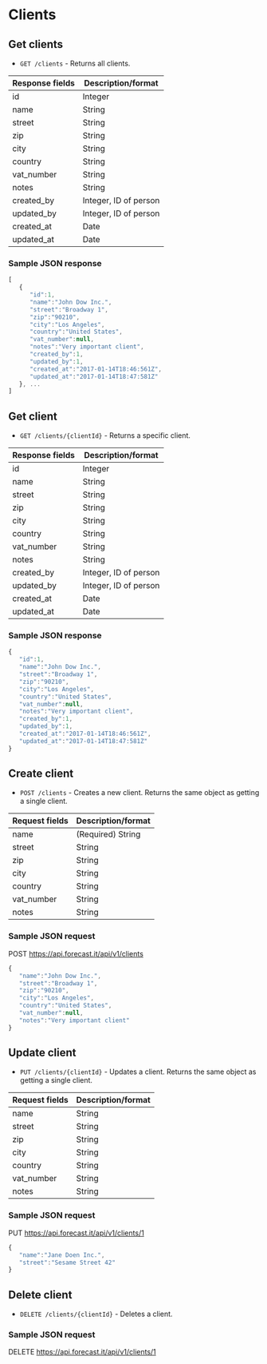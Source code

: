 # Clients

## Get clients

* `GET /clients` - Returns all clients.

|Response fields | Description/format|
|------------ | -------------|
|id | Integer|
|name | String|
|street | String|
|zip | String|
|city | String|
|country | String|
|vat_number | String|
|notes | String|
|created_by | Integer, ID of person|
|updated_by | Integer, ID of person|
|created_at | Date|
|updated_at | Date|

### Sample JSON response
```javascript
[
   {
      "id":1,
      "name":"John Dow Inc.",
      "street":"Broadway 1",
      "zip":"90210",
      "city":"Los Angeles",
      "country":"United States",
      "vat_number":null,
      "notes":"Very important client",
      "created_by":1,
      "updated_by":1,
      "created_at":"2017-01-14T18:46:561Z",
      "updated_at":"2017-01-14T18:47:581Z"
   }, ...
]
```

## Get client

* `GET /clients/{clientId}` - Returns a specific client.

|Response fields | Description/format|
|------------ | -------------|
|id | Integer|
|name | String|
|street | String|
|zip | String|
|city | String|
|country | String|
|vat_number | String|
|notes | String|
|created_by | Integer, ID of person|
|updated_by | Integer, ID of person|
|created_at | Date|
|updated_at | Date|

### Sample JSON response
```javascript
{
   "id":1,
   "name":"John Dow Inc.",
   "street":"Broadway 1",
   "zip":"90210",
   "city":"Los Angeles",
   "country":"United States",
   "vat_number":null,
   "notes":"Very important client",
   "created_by":1,
   "updated_by":1,
   "created_at":"2017-01-14T18:46:561Z",
   "updated_at":"2017-01-14T18:47:581Z"
}
```

## Create client

* `POST /clients` - Creates a new client. Returns the same object as getting a single client.

|Request fields | Description/format|
|------------ | -------------|
|name | (Required) String|
|street | String|
|zip | String|
|city | String|
|country | String|
|vat_number | String|
|notes | String|

### Sample JSON request
POST https://api.forecast.it/api/v1/clients

```javascript
{
   "name":"John Dow Inc.",
   "street":"Broadway 1",
   "zip":"90210",
   "city":"Los Angeles",
   "country":"United States",
   "vat_number":null,
   "notes":"Very important client"
}
```

## Update client

* `PUT /clients/{clientId}` - Updates a client. Returns the same object as getting a single client.

|Request fields | Description/format|
|------------ | -------------|
|name | String|
|street | String|
|zip | String|
|city | String|
|country | String|
|vat_number | String|
|notes | String|

### Sample JSON request
PUT https://api.forecast.it/api/v1/clients/1

```javascript
{
   "name":"Jane Doen Inc.",
   "street":"Sesame Street 42"
}
```

## Delete client

* `DELETE /clients/{clientId}` - Deletes a client.

### Sample JSON request
DELETE https://api.forecast.it/api/v1/clients/1